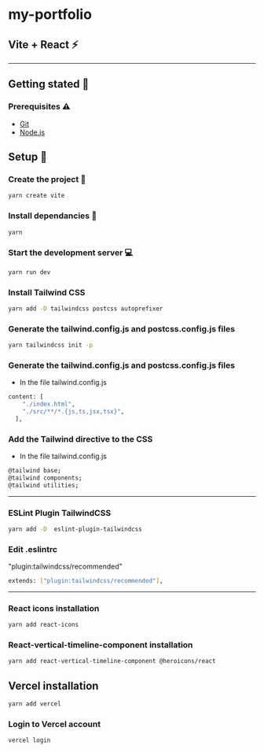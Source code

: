# my-portfolio

## Vite + React ⚡️

---

## Getting stated 🚀

### Prerequisites ⚠️

-   [Git](https://git-scm.com)
-   [Node.js](https://nodejs.org/en/download/)

## Setup 🔧

### Create the project 📂

```bash
yarn create vite
```

### Install dependancies 📓

```bash
yarn
```

### Start the development server 💻

```bash
yarn run dev
```

### Install Tailwind CSS

```bash
yarn add -D tailwindcss postcss autoprefixer
```

### Generate the tailwind.config.js and postcss.config.js files

```bash
yarn tailwindcss init -p
```

### Generate the tailwind.config.js and postcss.config.js files

-   In the file tailwind.config.js

```bash
content: [
    "./index.html",
    "./src/**/*.{js,ts,jsx,tsx}",
  ],
```

### Add the Tailwind directive to the CSS

-   In the file tailwind.config.js

```bash
@tailwind base;
@tailwind components;
@tailwind utilities;
```

---

### ESLint Plugin TailwindCSS

```bash
yarn add -D  eslint-plugin-tailwindcss
```

### Edit .eslintrc

"plugin:tailwindcss/recommended"

```bash
extends: ["plugin:tailwindcss/recommended"],
```

---

### React icons installation

```bash
yarn add react-icons
```

### React-vertical-timeline-component installation

```bash
yarn add react-vertical-timeline-component @heroicons/react
```

## Vercel installation

```bash
yarn add vercel
```

### Login to Vercel account

```bash
vercel login
```
